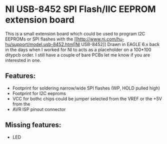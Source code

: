 # NI USB-8452 SPI Flash/IIC EEPROM extension board
This is a small extension board which could be used to program I2C EEPROMs or SPI flashes with the [[http://www.ni.com/hu-hu/support/model.usb-8452.html|NI USB-8452]]
Drawn in EAGLE 6.x back in the days when I worked for NI to acts as a placeholder on a 100*100 ditypcb order. I still have a couple of bare PCBs let me know if you are interested in one. 


## Features:
* Footprint for soldering narrow/wide SPI flashes (WP, HOLD pulled high)
* Footprint for I2C eeproms
* VCC for bothc chips could be jumper selected from the VREF or the +5V from the 
* AVR ISP pinout connector


## Missing features:
* LED
